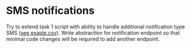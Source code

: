 # SMS notifications

Try to extend task 1 script with ability to handle additional notification type SMS ([see exaple.csv](example.csv)). Write abstraction for notification endpoint so that minimal code changes will be required to add another endpoint.
